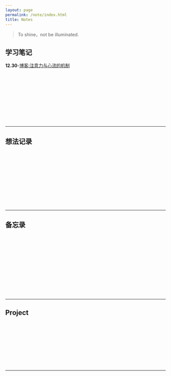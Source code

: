 ```yaml
---
layout: page
permalink: /note/index.html
title: Notes
---
```


> To shine，not be illuminated.

## 学习笔记

**12.30**-[博客:注意力与心流的机制](https://XYboi.top/file/#1/)
<br>

<br>

<br>

<br>

<br>

<br>

<br>

<br>

<br>

<br>

---

## 想法记录

<br>

<br>

<br>

<br>

<br>

<br>

<br>

<br>

<br>

<br>

---

## 备忘录

<br>

<br>

<br>

<br>

<br>

<br>

<br>

<br>

<br>

<br>

<br>


---

## Project

<br>

<br>

<br>

<br>

<br>

<br>

<br>

<br>

---
